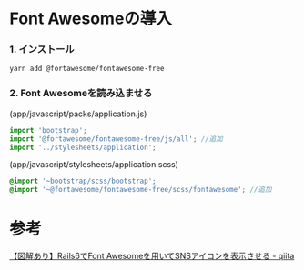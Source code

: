 # Font Awesomeの導入

### 1. インストール

`yarn add @fortawesome/fontawesome-free`

### 2. Font Awesomeを読み込ませる

(app/javascript/packs/application.js)
```javascript
import 'bootstrap';
import '@fortawesome/fontawesome-free/js/all'; //追加
import '../stylesheets/application';
```

(app/javascript/stylesheets/application.scss)
```scss
@import '~bootstrap/scss/bootstrap';
@import '~@fortawesome/fontawesome-free/scss/fontawesome'; //追加
```

# 参考

[【図解あり】Rails6でFont Awesomeを用いてSNSアイコンを表示させる - qiita](https://qiita.com/mitaninjin/items/25f5d65fe99f9fc529da)